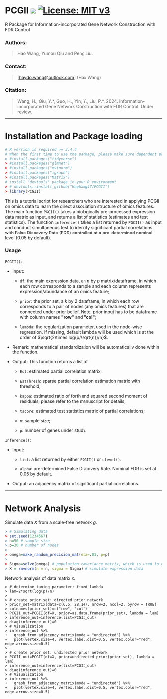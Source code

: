 # PCGII [![](https://img.shields.io/badge/Release-v1.1.2-blue.svg)](https://github.com/haowang47/PCGII/commits/main) [![License: MIT v3](https://img.shields.io/badge/License-MIT-blue.svg)](https://opensource.org/license/mit/)

R Package for Information-incorporated Gene Network Construction with FDR Control

### Authors:
> Hao Wang, Yumou Qiu and Peng Liu.

### Contact:
> [haydo.wang@outlook.com] (Hao Wang)

### Citation:
> Wang, H., Qiu, Y.\*, Guo, H., Yin, Y., Liu, P.\*, 2024. Information-incorporated Gene Network Construction with FDR Control. Under review.
-----

# Installation and Package loading
```r
# R version is required >= 3.4.4
# When the first time to use the package, please make sure dependent packages are installed under your R environment, if not, please use commands below to install
> #install.packages("tidyverse")
> #install.packages("glmnet")
> #install.packages("mvtnorm")
> #install.packages("igraph")
> #install.packages("Matrix")
# install "devtools" package in your R environment
> # devtools::install_github("HaoWang47/PCGII")
> library(PCGII)

```

This is a tutorial script for researchers who are interested in applying PCGII on omics data to learn the direct association structure of omics features. The main function `PGCII()` takes a biologically pre-processed expression data matrix as input, and returns a list of statistics (estimates and test statistics). The function `inference()` takes a list returned by `PGCII()` as input and conduct simultaneous test to identify significant partial correlations with False Discovery Rate (FDR) controlled at a pre-determined nominal level (0.05 by default).

### Usage

```PCGII()```:

  - Input:

    - `df`: the main expression data, an $n$ by $p$ matrix/dataframe, in which each row corresponds to a sample and each column represents expression/abundance of an omics feature;

    - `prior`: the prior set, a $k$ by $2$ dataframe, in which each row corresponds to a pair of nodes (any omics features) that are connected under prior belief. Note, prior input has to be dataframe with column names **"row"** and **"col"**;

    - `lambda`: the regularization parameter, used in the node-wise regression. If missing, default lambda will be used which is at the order of $\sqrt{2\times log(p/\sqrt{n})/n}$.

  - Remark: mathematical standardization will be automatically done within the function.

  - Output: This function returns a list of

    - `Est`: estimated partial correlation matrix;

    - `EstThresh`: sparse partial correlation estimation matrix with threshold;

    - `kappa`: estimated ratio of forth and squared second moment of residuals, please refer to the manuscript for details;

    - `tscore`: estimated test statistics matrix of partial correlations;

    - `n`: sample size;

    - `p`: number of genes under study.

```Inference()```:

  - Input:

    - `list`: a list returned by either `PCGII()` or `clevel()`.

    - `alpha`: pre-determined False Discovery Rate. Nominal FDR is set at 0.05 by default.

  - Output: an adjacency matrix of significant partial correlations.

-----

# Network Analysis

Simulate data $X$ from a scale-free network $g$.

```r
> # Simulating data
> set.seed(1234567)
> n=50 # sample size
> p=30 # number of nodes
>
> omega=make_random_precision_mat(eta=.01, p=p)
>
> Sigma=solve(omega) # population covariance matrix, which is used to generate data
> X = rmvnorm(n = n, sigma = Sigma) # simulate expression data
```

Network analysis of data matrix `X`.

```
> # determine tuning parameter: fixed lambda
> lam=2*sqrt(log(p)/n)
>
> # create prior set: directed prior network
> prior_set=matrix(data=c(6,5, 28,14), nrow=2, ncol=2, byrow = TRUE)
> colnames(prior_set)=c("row", "col")
> PCGII_out=PCGII(df=X, prior=as.data.frame(prior_set), lambda = lam)
> inference_out=inference(list=PCGII_out)
> diag(inference_out)=0
> # Visualization
> inference_out %>%
+   graph_from_adjacency_matrix(mode = "undirected") %>%
+   plot(vertex.size=4, vertex.label.dist=0.5, vertex.color="red", edge.arrow.size=0.5)
>
> # create prior set: undirected prior network
> PCGII_out=PCGII(df=X, prior=undirected_prior(prior_set), lambda = lam)
> inference_out=inference(list=PCGII_out)
> diag(inference_out)=0
> # Visualization
> inference_out %>%
+   graph_from_adjacency_matrix(mode = "undirected") %>%
+   plot(vertex.size=4, vertex.label.dist=0.5, vertex.color="red", edge.arrow.size=0.5)
```

